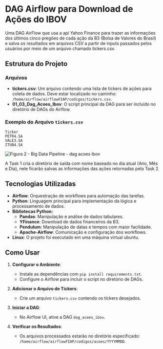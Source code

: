 # DAG Airflow para Download de Ações do IBOV
Uma DAG AirFlow que usa a api Yahoo Finance para trazer as informações dos últimos cinco pregões de cada ação da B3 (Bolsa de Valores do Brasil) e salva os resultados em arquivos CSV a partir de inputs passados pelos usuários por meio de um arquivo chamado tickers.csv.

## Estrutura do Projeto

### Arquivos

- **tickers.csv**: Um arquivo contendo uma lista de tíckers de ações para coleta de dados. Deve estar localizado no caminho: `/home/airflow/airflowFIAP/codigos/tickers.csv`.
- **01_03_Dag_Acoes_Ibov**: O script principal da DAG para ser incluído no diretório de DAGs do Airflow.

### Exemplo do Arquivo `tickers.csv`

```csv
Ticker
PETR4.SA
VALE3.SA
ITUB4.SA
```
![Figura 2 - Big Data Pipeline - dag acoes ibov](https://github.com/user-attachments/assets/bc76d46a-9c24-433f-863b-1f1884e086e4)

A Task 1 cria o diretório de saída com nome baseado no dia atual (Ano, Mês e Dia), nele ficarão salvas as informações das ações retornadas pela Task 2

## Tecnologias Utilizadas

- **Airflow**: Orquestração de workflows para automação das tarefas.
- **Python**: Linguagem principal para implementação da lógica e processamento de dados.
- **Bibliotecas Python:** 
	- **Pandas**: Manipulação e análise de dados tabulares.
	- **YFinance**: Download de dados financeiros da B3.
	- **Pendulum**: Manipulação de datas e tempos com maior facilidade.
	- **Apache-Airflow**: Comunicação e configuração dos workflows.
- **Linux**: O projeto foi executado em uma máquina virtual ubuntu.
  
## Como Usar

1. **Configurar o Ambiente**:
   - Instale as dependências com `pip install requirements.txt`.
   - Configure o Airflow para incluir o script no diretório de DAGs.

2. **Adicionar o Arquivo de Tickers**:
   - Crie um arquivo `tickers.csv` contendo os tíckers desejados.

3. **Iniciar a DAG**:
   - No Airflow UI, ative a DAG `dag_acoes_ibov`.

4. **Verificar os Resultados**:
   - Os arquivos processados estarão no diretório especificado: `/home/airflow/airflowFIAP/codigos/acoes/YYYYMMDD`.

